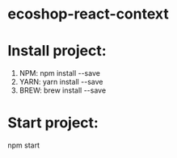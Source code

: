 # ecoshop-react-context

# Install project: 
1. NPM: npm install --save
2. YARN: yarn install --save
3. BREW: brew install --save

# Start project:
npm start
